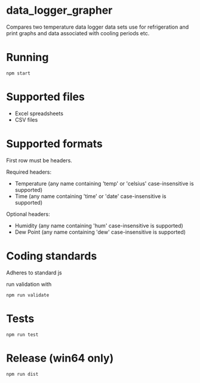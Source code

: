 # data_logger_grapher

Compares two temperature data logger data sets use for refrigeration and print graphs and data associated with cooling periods etc.

# Running
    npm start

# Supported files
  * Excel spreadsheets
  * CSV files

# Supported formats
First row must be headers.

Required headers:

 * Temperature (any name containing 'temp' or 'celsius' case-insensitive is supported)
 * Time (any name containing 'time' or 'date' case-insensitive is supported)

Optional headers:

  * Humidity (any name containing 'hum' case-insensitive is supported)
  * Dew Point (any name containing 'dew' case-insensitive is supported)

# Coding standards
  Adheres to standard js

  run validation with

    npm run validate

# Tests
    npm run test

# Release (win64 only)
    npm run dist
